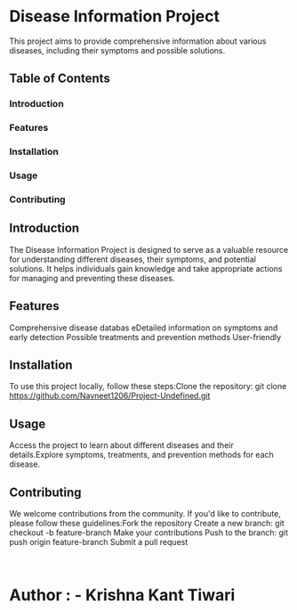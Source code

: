 # Disease Information Project

This project aims to provide comprehensive information about various diseases, including their symptoms and possible solutions.

## Table of Contents

### Introduction
### Features
### Installation
### Usage
### Contributing

## Introduction
The Disease Information Project is designed to serve as a valuable resource for understanding different diseases, their symptoms, and potential solutions. It helps individuals gain knowledge and take appropriate actions for managing and preventing these diseases.

## Features
Comprehensive disease databas eDetailed information on symptoms and early detection Possible treatments and prevention methods User-friendly

## Installation
To use this project locally, follow these steps:Clone the repository: git clone https://github.com/Navneet1206/Project-Undefined.git

## Usage
Access the project to learn about different diseases and their details.Explore symptoms, treatments, and prevention methods for each disease.

## Contributing
We welcome contributions from the community. If you'd like to contribute, please follow these guidelines:Fork the repository Create a new branch: git checkout -b feature-branch Make your contributions Push to the branch: git push origin feature-branch Submit a pull request



<br>

# Author : - Krishna Kant Tiwari 
